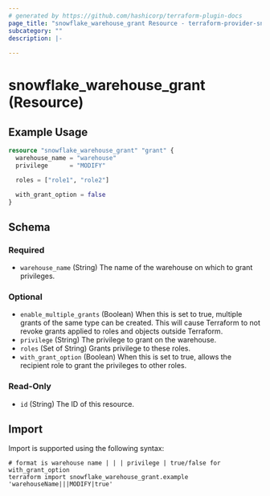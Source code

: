 ```yaml
---
# generated by https://github.com/hashicorp/terraform-plugin-docs
page_title: "snowflake_warehouse_grant Resource - terraform-provider-snowflake"
subcategory: ""
description: |-
  
---
```


# snowflake_warehouse_grant (Resource)



## Example Usage

```terraform
resource "snowflake_warehouse_grant" "grant" {
  warehouse_name = "warehouse"
  privilege      = "MODIFY"

  roles = ["role1", "role2"]

  with_grant_option = false
}
```

<!-- schema generated by tfplugindocs -->
## Schema

### Required

- `warehouse_name` (String) The name of the warehouse on which to grant privileges.

### Optional

- `enable_multiple_grants` (Boolean) When this is set to true, multiple grants of the same type can be created. This will cause Terraform to not revoke grants applied to roles and objects outside Terraform.
- `privilege` (String) The privilege to grant on the warehouse.
- `roles` (Set of String) Grants privilege to these roles.
- `with_grant_option` (Boolean) When this is set to true, allows the recipient role to grant the privileges to other roles.

### Read-Only

- `id` (String) The ID of this resource.

## Import

Import is supported using the following syntax:

```shell
# format is warehouse name | | | privilege | true/false for with_grant_option
terraform import snowflake_warehouse_grant.example 'warehouseName|||MODIFY|true'
```
